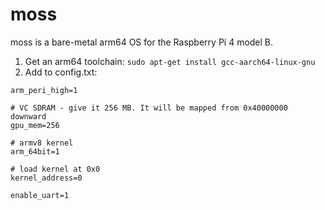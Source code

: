 # moss

moss is a bare-metal arm64 OS for the Raspberry Pi 4 model B.

1. Get an arm64 toolchain: `sudo apt-get install gcc-aarch64-linux-gnu`
2. Add to config.txt:

```
arm_peri_high=1

# VC SDRAM - give it 256 MB. It will be mapped from 0x40000000 downward
gpu_mem=256

# armv8 kernel
arm_64bit=1

# load kernel at 0x0
kernel_address=0

enable_uart=1
```
